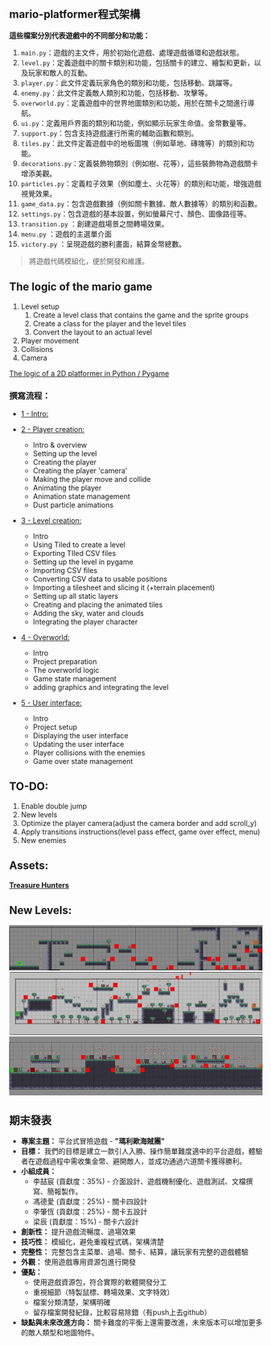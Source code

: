 ## mario-platformer程式架構

**這些檔案分別代表遊戲中的不同部分和功能：**

1. `main.py`：遊戲的主文件，用於初始化遊戲、處理遊戲循環和遊戲狀態。
2. `level.py`：定義遊戲中的關卡類別和功能，包括關卡的建立、繪製和更新，以及玩家和敵人的互動。
3. `player.py`：此文件定義玩家角色的類別和功能，包括移動、跳躍等。
4. `enemy.py`：此文件定義敵人類別和功能，包括移動、攻擊等。
5. `overworld.py`：定義遊戲中的世界地圖類別和功能，用於在關卡之間進行導航。
6. `ui.py`：定義用戶界面的類別和功能，例如顯示玩家生命值、金幣數量等。
7. `support.py`：包含支持遊戲運行所需的輔助函數和類別。
8. `tiles.py`：此文件定義遊戲中的地板圖塊（例如草地、磚塊等）的類別和功能。
9. `decorations.py`：定義裝飾物類別（例如樹、花等），這些裝飾物為遊戲關卡增添美觀。
10. `particles.py`：定義粒子效果（例如塵土、火花等）的類別和功能，增強遊戲視覺效果。
11. `game_data.py`：包含遊戲數據（例如關卡數據、敵人數據等）的類別和函數。
12. `settings.py`：包含遊戲的基本設置，例如螢幕尺寸、顏色、圖像路徑等。
13. `transition.py` ：創建遊戲場景之間轉場效果。
14. `menu.py` ：遊戲的主選單介面
15. `victory.py` ：呈現遊戲的勝利畫面，結算金幣總數。

> 將遊戲代碼模組化，便於開發和維護。
> 

## ****The logic of the mario game****

1. Level setup
    1. Create a level class that contains the game and the sprite groups
    2. Create a class for the player and the level tiles
    3. Convert the layout to an actual level
2. Player movement
3. Collisions
4. Camera

[The logic of a 2D platformer in Python / Pygame](https://youtu.be/Gmrf_3LbXu0)

### 撰寫流程：

- [1 - Intro:](https://youtu.be/KJpP85tnOKg)
    
    
- [2 - Player creation:](https://youtu.be/YWN8GcmJ-jA)
    - Intro & overview
    - Setting up the level
    - Creating the player
    - Creating the player 'camera'
    - Making the player move and collide
    - Animating the player
    - Animation state management
    - Dust particle animations
- [3 - Level creation:](https://youtu.be/wJMDh9QGRgs)
    - Intro
    - Using Tiled to create a level
    - Exporting TIled CSV files
    - Setting up the level in pygame
    - Importing CSV files
    - Converting CSV data to usable positions
    - Importing a tilesheet and slicing it (+terrain placement)
    - Setting up all static layers
    - Creating and placing the animated tiles
    - Adding the sky, water and clouds
    - Integrating the player character
- [4 - Overworld:](https://youtu.be/IUe2pdTWroc)
    - Intro
    - Project preparation
    - The overworld logic
    - Game state management
    - adding graphics and integrating the level
- [5 - User interface:](https://youtu.be/4jdJhUfMycQ)
    - Intro
    - Project setup
    - Displaying the user interface
    - Updating the user interface
    - Player collisions with the enemies
    - Game over state management

## TO-DO:

1. Enable double jump
2. New levels
3. Optimize the player camera(adjust the camera border and add scroll_y)
4. Apply transitions instructions(level pass effect, game over effect, menu)
5. New enemies

## Assets:

****[Treasure Hunters](https://pixelfrog-assets.itch.io/treasure-hunters)****

## New Levels:
****![level4](https://github.com/RoyLee1224/mario-platformer/blob/main/10%20-%20victory/graphics/level/level4.png)****
****![level5](https://github.com/RoyLee1224/mario-platformer/blob/main/10%20-%20victory/graphics/level/level5.png)****
****![level6](https://github.com/RoyLee1224/mario-platformer/blob/main/10%20-%20victory/graphics/level/level6.png)****


## 期末發表

- **專案主題：** 平台式冒險遊戲 - **"瑪利歐海賊團"**
- **目標：** 我們的目標是建立一款引人入勝、操作簡單難度適中的平台遊戲，體驗者在遊戲過程中需收集金幣、避開敵人，並成功通過六道關卡獲得勝利。
- **小組成員：**
    - 李喆宸 (貢獻度：35%) - 介面設計、遊戲機制優化、遊戲測試、文檔撰寫、簡報製作。
    - 馮德愛 (貢獻度：25%) - 關卡四設計
    - 李肇恆 (貢獻度：25%) - 關卡五設計
    - 梁辰 (貢獻度：15%) - 關卡六設計
- **創新性：** 提升遊戲流暢度、過場效果
- **技巧性：** 模組化，避免重複程式碼，架構清楚
- **完整性：** 完整包含主菜單、過場、關卡、結算，讓玩家有完整的遊戲體驗
- **外觀：** 使用遊戲專用資源包進行開發
- **優點：**
    - 使用遊戲資源包，符合實際的軟體開發分工
    - 重視細節（特製鼠標、轉場效果、文字特效）
    - 檔案分類清楚，架構明確
    - 留存檔案開發紀錄，比較容易除錯（有push上去github）
- **缺點與未來改進方向：** 關卡難度的平衡上還需要改進，未來版本可以增加更多的敵人類型和地圖物件。
